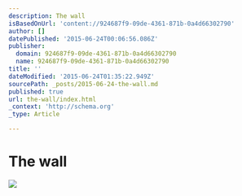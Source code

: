 ```yaml
---
description: The wall
isBasedOnUrl: 'content://924687f9-09de-4361-871b-0a4d66302790'
author: []
datePublished: '2015-06-24T00:06:56.086Z'
publisher:
  domain: 924687f9-09de-4361-871b-0a4d66302790
  name: 924687f9-09de-4361-871b-0a4d66302790
title: ''
dateModified: '2015-06-24T01:35:22.949Z'
sourcePath: _posts/2015-06-24-the-wall.md
published: true
url: the-wall/index.html
_context: 'http://schema.org'
_type: Article

---
```

# The wall
![](https://the-grid-user-content.s3-us-west-2.amazonaws.com/5a5be302-146b-4c2f-8eaa-1c10f40210e6.jpg)